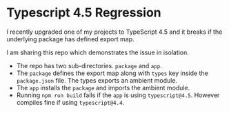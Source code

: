 # Typescript 4.5 Regression

I recently upgraded one of my projects to TypeScript 4.5 and it breaks if the underlying package has defined export map.

I am sharing this repo which demonstrates the issue in isolation.

- The repo has two sub-directories. `package` and `app`.
- The `package` defines the export map along with `types` key inside the `package.json` file. The types exports an ambient module.
- The `app` installs the `package` and imports the ambient module.
- Running `npm run build` fails if the `app` is using `typescript@4.5`. However compiles fine if using `typescript@4.4`.